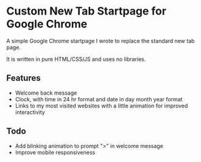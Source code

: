 # Custom New Tab Startpage for Google Chrome

A simple Google Chrome startpage I wrote to replace the standard new tab page.

It is written in pure HTML/CSS/JS and uses no libraries.

## Features

- Welcome back message
- Clock, with time in 24 hr format and date in day month year format
- Links to my most visited websites with a little animation for improved interactivity

## Todo

- Add blinking animation to prompt ">" in welcome message
- Improve mobile responsiveness
